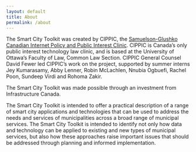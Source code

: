 ```yaml
---
layout: default
title: About
permalink: /about
---
```

The Smart City Toolkit was created by CIPPIC, the [Samuelson-Glushko Canadian Internet Policy and Public Interest Clinic](https://cippic.ca/).  CIPPIC is Canada’s only public interest technology law clinic, and is based at the University of Ottawa’s Faculty of Law, Common Law Section.  CIPPIC General Counsel David Fewer led CIPPIC’s work on the project, supported by summer interns Jey Kumarasamy, Abby Lenner, Robin McLachlen, Nnubia Ogbuefi, Rachel Poon, Sundeep Virdi and Rohoma Zakir.

The Smart City Toolkit was made possible through an investment from Infrastructure Canada.

The Smart City Toolkit is intended to offer a practical description of a range of smart city applications and technologies that can be used to address the needs and services of municipalities across a broad range of municipal services. The Smart City Toolkit is intended to identify not only how data and technology can be applied to existing and new types of municipal services, but also how these approaches raise important issues that should be addressed through planning and informed implementation. 
